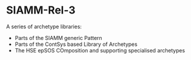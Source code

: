 SIAMM-Rel-3
===========

A series of archetype libraries:
- Parts of the SIAMM generic Pattern
- Parts of the ContSys based Library of Archetypes
- The HSE epSOS COmposition and supporting specialised archetypes
